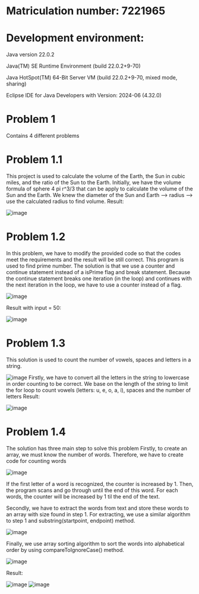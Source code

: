 # Matriculation number: 7221965
# Development environment: 
Java version 22.0.2

Java(TM) SE Runtime Environment (build 22.0.2+9-70)

Java HotSpot(TM) 64-Bit Server VM (build 22.0.2+9-70, mixed mode, sharing)

Eclipse IDE for Java Developers with Version: 2024-06 (4.32.0)
# Problem 1
Contains 4 different problems
# Problem 1.1
This project is used to calculate the volume of the Earth, the Sun in cubic miles, and the ratio of the Sun to the Earth.
Initially, we have the volume formula of sphere 4 pi r^3/3 that can be apply to calculate the volume of the Sun and the Earth.
We knew the diameter of the Sun and Earth --> radius --> use the calculated radius to find volume.
Result:

![image](https://github.com/user-attachments/assets/dbf224af-9849-4df1-b342-05952a5c9e93)

# Problem 1.2
In this problem, we have to modify the provided code so that the codes meet the requirements and the result will be still correct. This program is used to find prime number.
The solution is that we use a counter and continue statement instead of a isPrime flag and break statement. Because the continue statement breaks one iteration (in the loop) and continues with the next iteration in the loop, we have to use a counter instead of a flag.

![image](https://github.com/user-attachments/assets/9b3371a8-26b0-415d-b1c3-318bdce244fd)

Result with input = 50:

![image](https://github.com/user-attachments/assets/f47f5359-333d-4e14-92f5-1be6aee8cec4)

# Problem 1.3
This solution is used to count the number of vowels, spaces and letters in a string.

![image](https://github.com/user-attachments/assets/2410be98-2839-436e-8b49-e7379c93a608)
Firstly, we have to convert all the letters in the string to lowercase in order counting to be correct.
We base on the length of the string to limit the for loop to count vowels (letters: u, e, o, a, i), spaces and the number of letters
Result:

![image](https://github.com/user-attachments/assets/cd6bc154-7d12-46b9-872d-0ab740b7e85d)

# Problem 1.4
The solution has three main step to solve this problem
Firstly, to create an array, we must know the number of words. Therefore, we have to create code for counting words

![image](https://github.com/user-attachments/assets/cad70e99-f69d-4874-a726-5dd8cd0a6921)

If the first letter of a word is recognized, the counter is increased by 1. Then, the program scans and go through until the end of this word. For each words, the counter will be increased by 1 til the end of the text.

Secondly, we have to extract the words from text and store these words to an array with size found in step 1. For extracting, we use a similar algorithm to step 1 and substring(startpoint, endpoint) method.

![image](https://github.com/user-attachments/assets/58e861f7-de61-4168-a36d-2573b3b42284)

Finally, we use array sorting algorithm to sort the words into alphabetical order by using compareToIgnoreCase() method.

![image](https://github.com/user-attachments/assets/5efabd2a-b147-4854-a670-4e21cc4621a2)

Result:

![image](https://github.com/user-attachments/assets/ffb26009-4685-463b-8e8d-62a91298399b)
![image](https://github.com/user-attachments/assets/b61b72dd-c69b-4bcb-8c6e-a304d2dfbd91)
